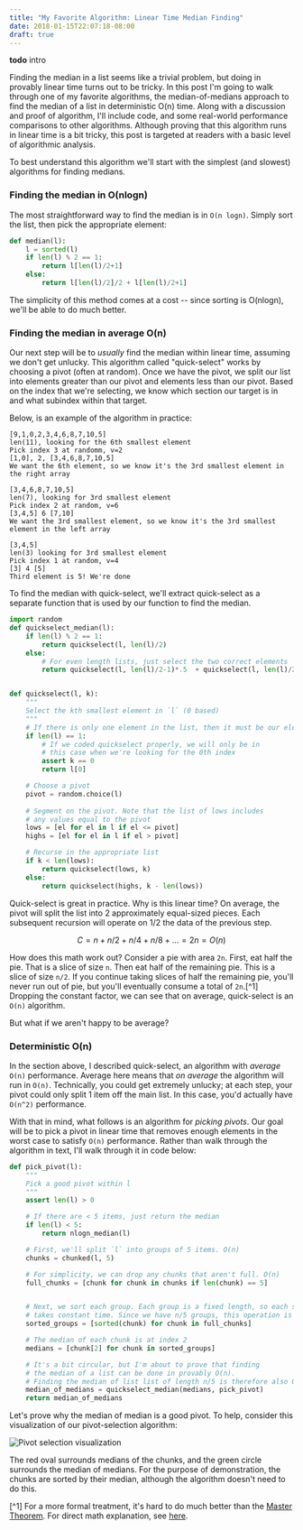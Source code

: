 ```yaml
---
title: "My Favorite Algorithm: Linear Time Median Finding"
date: 2018-01-15T22:07:18-08:00
draft: true
---
```

**todo** intro

Finding the median in a list seems like a trivial problem, but doing in provably linear time turns out to be tricky. In this post I'm going to walk through one of my favorite algorithms, the median-of-medians approach to find the median of a list in deterministic O(n) time. Along with a discussion and proof of algorithm, I'll include code, and some real-world performance comparisons to other algorithms. Although proving that this algorithm runs in linear time is a bit tricky, this post is targeted at readers with a basic level of algorithmic analysis.

To best understand this algorithm we'll start with the simplest (and slowest) algorithms for finding medians.

### Finding the median in O(nlogn)

The most straightforward way to find the median is in `O(n logn)`. Simply sort the list, then pick the appropriate element:

```python
def median(l):
    l = sorted(l)
    if len(l) % 2 == 1:
        return l[len(l)/2+1]
    else:
        return l[len(l)/2]/2 + l[len(l)/2+1] 
```

The simplicity of this method comes at a cost -- since sorting is O(nlogn), we'll be able to do much better.

### Finding the median in average O(n)

Our next step will be to _usually_ find the median within linear time, assuming we don't get unlucky. This algorithm called "quick-select" works by choosing a pivot (often at random). Once we have the pivot, we split our list into elements greater than our pivot and elements less than our pivot. Based on the index that we're selecting, we know which section our target is in and what subindex within that target.

Below, is an example of the algorithm in practice:
```
[9,1,0,2,3,4,6,8,7,10,5]
len(11), looking for the 6th smallest element 
Pick index 3 at randomm, v=2 
[1,0], 2, [3,4,6,8,7,10,5]
We want the 6th element, so we know it's the 3rd smallest element in the right array

[3,4,6,8,7,10,5]
len(7), looking for 3rd smallest element
Pick index 2 at random, v=6
[3,4,5] 6 [7,10]
We want the 3rd smallest element, so we know it's the 3rd smallest element in the left array

[3,4,5]
len(3) looking for 3rd smallest element
Pick index 1 at random, v=4
[3] 4 [5]
Third element is 5! We're done
```

To find the median with quick-select, we'll extract quick-select as a separate function that is used by our function to find the median.

```python
import random
def quickselect_median(l):
    if len(l) % 2 == 1:
        return quickselect(l, len(l)/2)
    else:
        # For even length lists, just select the two correct elements
        return quickselect(l, len(l)/2-1)*.5  + quickselect(l, len(l)/2)/2.0 


def quickselect(l, k):
    """
    Select the kth smallest element in `l` (0 based)
    """
    # If there is only one element in the list, then it must be our element.
    if len(l) == 1:
        # If we coded quickselect properly, we will only be in
        # this case when we're looking for the 0th index
        assert k == 0
        return l[0]

    # Choose a pivot
    pivot = random.choice(l)
    
    # Segment on the pivot. Note that the list of lows includes
    # any values equal to the pivot
    lows = [el for el in l if el <= pivot]
    highs = [el for el in l if el > pivot]

    # Recurse in the appropriate list
    if k < len(lows):
        return quickselect(lows, k)
    else:
        return quickselect(highs, k - len(lows))
```

Quick-select is great in practice. Why is this linear time? On average, the pivot will split the list into 2 approximately equal-sized pieces. Each subsequent recursion will operate on 1/2 the data of the previous step. 

$$C=n+n/2+n/4+n/8+...=2n=O(n)$$

How does this math work out? Consider a pie with area `2n`. First, eat half the pie. That is a slice of size `n`. Then eat half of the remaining pie. This is a slice of size `n/2`. If you continue taking slices of half the remaining pie, you'll never run out of pie, but you'll eventually consume a total of `2n`.[^1] Dropping the constant factor, we can see that on average, quick-select is an `O(n)` algorithm.

But what if we aren't happy to be average?

### Deterministic O(n)

In the section above, I described quick-select, an algorithm with _average_ `O(n)` performance. Average here means that _on average_ the algorithm will run in `O(n)`. Technically, you could get extremely unlucky; at each step, your pivot could only split 1 item off the main list. In this case, you'd actually have `O(n^2)` performance.

With that in mind, what follows is an algorithm for _picking pivots_. Our goal will be to pick a pivot in linear time that removes enough elements in the worst case to satisfy `O(n)` performance. Rather than walk through the algorithm in text, I'll walk through it in code below:

```python
def pick_pivot(l):
    """
    Pick a good pivot within l
    """
    assert len(l) > 0

    # If there are < 5 items, just return the median
    if len(l) < 5:
        return nlogn_median(l)

    # First, we'll split `l` into groups of 5 items. O(n)
    chunks = chunked(l, 5)

    # For simplicity, we can drop any chunks that aren't full. O(n)
    full_chunks = [chunk for chunk in chunks if len(chunk) == 5]


    # Next, we sort each group. Each group is a fixed length, so each sort
    # takes constant time. Since we have n/5 groups, this operation is also O(n)
    sorted_groups = [sorted(chunk) for chunk in full_chunks]

    # The median of each chunk is at index 2
    medians = [chunk[2] for chunk in sorted_groups]

    # It's a bit circular, but I'm about to prove that finding
    # the median of a list can be done in provably O(n).
    # Finding the median of list list of length n/5 is therefore also O(n)
    median_of_medians = quickselect_median(medians, pick_pivot)
    return median_of_medians
```

Let's prove why the median of median is a good pivot. To help, consider this visualization of our pivot-selection algorithm:

![Pivot selection visualization](/images/median-of-medians.svg)

The red oval surrounds medians of the chunks, and the green circle surrounds the median of medians. For the purpose of demonstration, the chunks are sorted by their median, although the algorithm doesn't need to do this.


[^1] For a more formal treatment, it's hard to do much better than the [Master Theorem](https://en.wikipedia.org/wiki/Master_theorem_(analysis_of_algorithms)). For direct math explanation, see [here](https://en.wikipedia.org/wiki/1/2_%2B_1/4_%2B_1/8_%2B_1/16_%2B_%E2%8B%AF).